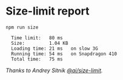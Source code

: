 # Size-limit report

```console
npm run size

  Time limit:   80 ms
  Size:         1.04 KB
  Loading time: 21 ms   on slow 3G
  Running time: 54 ms   on Snapdragon 410
  Total time:   75 ms
```

_Thanks to Andrey Sitnik [@ai/size-limit](https://github.com/ai/size-limit)._
